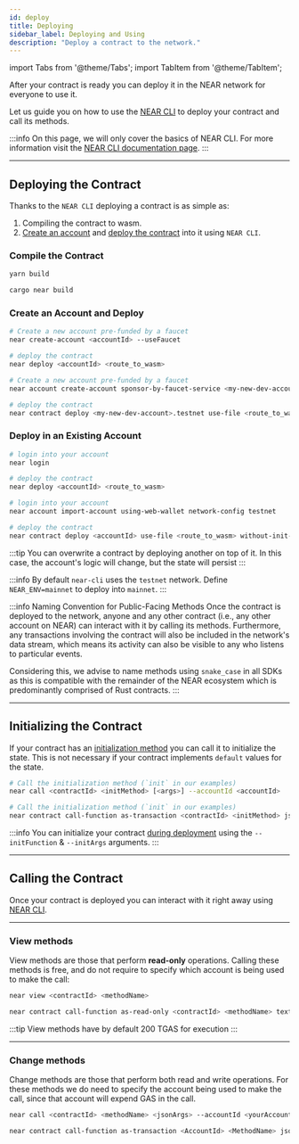 ```yaml
---
id: deploy
title: Deploying
sidebar_label: Deploying and Using
description: "Deploy a contract to the network."
---
```

import Tabs from '@theme/Tabs';
import TabItem from '@theme/TabItem';

After your contract is ready you can deploy it in the NEAR network for everyone to use it.

Let us guide you on how to use the [NEAR CLI](../../tools/cli.md) to deploy your contract
and call its methods.

:::info
On this page, we will only cover the basics of NEAR CLI. For more information visit the
[NEAR CLI documentation page](../../tools/cli.md).
:::

---

## Deploying the Contract

Thanks to the `NEAR CLI` deploying a contract is as simple as:

1. Compiling the contract to wasm.
2. [Create an account](../../tools/cli.md#create) and [deploy the contract](../../tools/cli.md#deploy) into it using `NEAR CLI`.

### Compile the Contract

<Tabs groupId="code-tabs">
  <TabItem value="js" label="🌐 JavaScript">

  ```bash
  yarn build
  ```

  </TabItem>

  <TabItem value="rust" label="🦀 Rust">

  ```bash
  cargo near build
  ```

  </TabItem>

</Tabs>

### Create an Account and Deploy


<Tabs groupId="cli-tabs">
  <TabItem value="short" label="Short">

  ```bash
  # Create a new account pre-funded by a faucet
  near create-account <accountId> --useFaucet

  # deploy the contract
  near deploy <accountId> <route_to_wasm>
  ```
  </TabItem>

  <TabItem value="full" label="Full">

  ```bash
  # Create a new account pre-funded by a faucet
  near account create-account sponsor-by-faucet-service <my-new-dev-account>.testnet autogenerate-new-keypair save-to-keychain network-config testnet create

  # deploy the contract
  near contract deploy <my-new-dev-account>.testnet use-file <route_to_wasm> without-init-call network-config testnet sign-with-keychain
  ```
  </TabItem>
</Tabs>


### Deploy in an Existing Account

<Tabs groupId="cli-tabs">
  <TabItem value="short" label="Short">

  ```bash
  # login into your account
  near login

  # deploy the contract
  near deploy <accountId> <route_to_wasm>
  ```
  </TabItem>

  <TabItem value="full" label="Full">

  ```bash
  # login into your account
  near account import-account using-web-wallet network-config testnet

  # deploy the contract
  near contract deploy <accountId> use-file <route_to_wasm> without-init-call network-config testnet sign-with-keychain send
  ```
  </TabItem>
</Tabs>

:::tip
You can overwrite a contract by deploying another on top of it. In this case, the account's logic
will change, but the state will persist
:::

:::info
By default `near-cli` uses the `testnet` network. Define `NEAR_ENV=mainnet` to deploy into `mainnet`.
:::

:::info Naming Convention for Public-Facing Methods
Once the contract is deployed to the network, anyone and any other contract (i.e., any other account on NEAR) can interact with it by calling its methods. Furthermore, any transactions involving the contract will also be included in the network's data stream, which means its activity can also be visible to any who listens to particular events.

Considering this, we advise to name methods using `snake_case` in all SDKs as this is compatible with the remainder of the NEAR ecosystem which is predominantly comprised of Rust contracts.
:::

---

## Initializing the Contract
If your contract has an [initialization method](../anatomy/storage.md) you can call it to
initialize the state. This is not necessary if your contract implements `default` values for the state.

<Tabs groupId="cli-tabs">
  <TabItem value="short" label="Short">

  ```bash
  # Call the initialization method (`init` in our examples)
  near call <contractId> <initMethod> [<args>] --accountId <accountId>
  ```
  </TabItem>

  <TabItem value="full" label="Full">

  ```bash
  # Call the initialization method (`init` in our examples)
  near contract call-function as-transaction <contractId> <initMethod> json-args [<args>] prepaid-gas '30 TeraGas' attached-deposit '0 NEAR' sign-as <accountId> network-config testnet sign-with-keychain send
  ```
  </TabItem>
</Tabs>

:::info
You can initialize your contract [during deployment](#deploying-the-contract) using the `--initFunction` & `--initArgs` arguments.
:::

---

## Calling the Contract

Once your contract is deployed you can interact with it right away using [NEAR CLI](../../tools/cli.md).

<hr className="subsection" />

### View methods
View methods are those that perform **read-only** operations. Calling these methods is free, and do not require to specify which account is being used to make the call:

<Tabs groupId="cli-tabs">
  <TabItem value="short" label="Short">

  ```bash
  near view <contractId> <methodName>
  ```
  </TabItem>

  <TabItem value="full" label="Full">

  ```bash
  near contract call-function as-read-only <contractId> <methodName> text-args '' network-config testnet now
  ```
  </TabItem>
</Tabs>

:::tip
View methods have by default 200 TGAS for execution
:::

<hr className="subsection" />

### Change methods

Change methods are those that perform both read and write operations. For these methods we do need to specify the account being used to make the call,
since that account will expend GAS in the call.

<Tabs groupId="cli-tabs">
  <TabItem value="short" label="Short">

  ```bash
  near call <contractId> <methodName> <jsonArgs> --accountId <yourAccount> [--deposit <amount>] [--gas <GAS>]
  ```
  </TabItem>

  <TabItem value="full" label="Full">

  ```bash
  near contract call-function as-transaction <AccountId> <MethodName> json-args <JsonArgs> prepaid-gas <PrepaidGas> attached-deposit <AttachedDeposit> sign-as <AccountId>  network-config testnet sign-with-keychain send
  ```
  </TabItem>
</Tabs>
